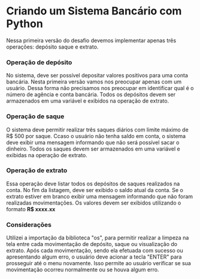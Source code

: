 # Criando um Sistema Bancário com Python
Nessa primeira versão do desafio devemos implementar apenas três operações: depósito saque e extrato.

### Operação de depósito 
No sistema, deve ser possível depositar valores positivos para uma conta bancária.
Nesta primeira versão vamos nos preocupar apenas com um usuário. 
Dessa forma não precisamos nos preocupar em identificar qual é o número de agência e conta bancária.
Todos os depósitos devem ser armazenados em uma variável e exibidos na operação de extrato.

### Operação de saque 
O sistema deve permitir realizar três saques diários com limite máximo de R$ 500 por saque.
Ccaso o usuário não tenha saldo em conta, o sistema deve exibir uma mensagem informando que não será possível sacar o dinheiro. 
Todos os saques devem ser armazenados em uma variável e exibidas na operação de extrato.

### Operação de extrato 
Essa operação deve listar todos os depósitos de saques realizados na conta.
No fim da listagem, deve ser exibido o saldo atual da conta.
Se o extrato estiver em branco exibir uma mensagem informando que não foram realizadas movimentações.
Os valores devem ser exibidos utilizando o formato **R$ xxxx.xx**

### Considerações
Utilizei a importação da biblioteca "os", para permitir realizar a limpeza na tela entre cada movimentação de depósito, saque ou visualização do extrato.
Após cada movimentação, sendo ela efetuada com sucesso ou apresentando algum erro, o usuário deve acionar a tecla "ENTER" para prosseguir até o menu novamente. Isso permite ao usuário verificar se sua movimentação ocorreu normalmente ou se houva algum erro.

